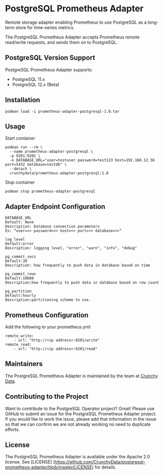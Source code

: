 # PostgreSQL Prometheus Adapter

Remote storage adapter enabling Prometheus to use PostgreSQL as a long-term store for time-series metrics.

The PostgreSQL Prometheus Adapter accepts Prometheus remote read/write requests, and sends them on to PostgreSQL. 

## PostgreSQL Version Support

PostgreSQL Prometheus Adapter supports:

* PostgreSQL 11.x
* PostgreSQL 12.x (Beta)

## Installation

```
podman load -i prometheus-adapter-postgresql-1.0.tar
```

## Usage

Start container

```
podman run --rm \
  --name prometheus-adapter-postgresql \
  -p 9201:9201 \
  -e DATABASE_URL="user=testuser password=test123 host=192.168.12.36 port=5432 database=testdb" \
  --detach \
  crunchydata/prometheus-adapter-postgresql:1.0
  ```

Stop container

```
podman stop prometheus-adapter-postgresql
```

## Adapter Endpoint Configuration

```
DATABASE_URL
Default: None
Description: Database connection parameters
Ex: “user=<> password=<> host=<> port=<> database=<>”

log_level
Default:error
Description: logging level, "error", "warn", "info", "debug"

pg_commit_secs
Default:30
Description: how frequently to push data in database based on time

pg_commit_rows
Default:10000
Description:how frequently to push data in database based on row count

pg_partition
Default:hourly
Description:partitioning scheme to use. 
```

## Prometheus Configuration

Add the following to your prometheus.yml:

```
remote_write:
    - url: "http://<ip address>:9201/write"
remote_read:
    - url: "http://<ip address>:9201/read"
 ```
    
## Maintainers

The PostgreSQL Prometheus Adapter is maintained by the team at [Crunchy Data](https://www.crunchydata.com/). 

## Contributing to the Project

Want to contribute to the PostgreSQL Operator project? Great! Please use GitHub to submit an issue for the PostgreSQL Prometheus Adapter project.  If you would like to work the issue, please add that information in the issue so that we can confirm we are not already working no need to duplicate efforts.

## License

The PostgreSQL Prometheus Adapter is available under the Apache 2.0 license. See [LICENSE] (https://github.com/CrunchyData/postgresql-prometheus-adapter/blob/master/LICENSE) for details. 

